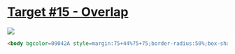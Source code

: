 # [Target #15 - Overlap](https://cssbattle.dev/play/15)

![](https://cssbattle.dev/targets/15.png)

```HTML
<body bgcolor=09042A style=margin:75+44%75+75;border-radius:50%;box-shadow:25vw+0#E78481,inset+25vw+0#7B3F61>
```
